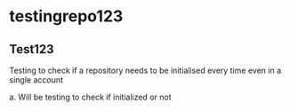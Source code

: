 # testingrepo123

Test123
-------

Testing to check if a repository needs to be initialised every time even in a single account

a. Will be testing to check if initialized or not


